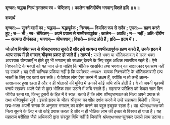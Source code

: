  **शृण्वत: श्रद्धया नित्यं गृणतश्च स्व** **-** **चेष्टितम् ।** **कालेन नातिदीर्घेण भगवान् विशते हृदि ॥ ४॥** 

**शब्दार्थ** 

**शृण्वत:—** **सुनने वालों का** **; श्रद्धया—** **श्रद्धापूर्वक** **; नित्यम्—** **नियमित रूप से सदैव** **; गृणत:—** **ग्रहण करते हुए** **; च—** **भी** **; स्व-** **चेष्टितम्—** **अपने प्रयास से गश्भीरतापूर्वक** **; कालेन—** **अवधि** **; न—** **नहीं** **; अति-दीर्घेण—** **अत्यन्त दीर्घकाल** **; भगवान्—** **श्रीभगवान्** **; विशते—** **प्रकट होते हैं** **; हृदि—** **हृदय में।** **.** 

**जो लोग नियमित रूप से श्रीमद्भागवत सुनते हैं और इसे अत्यन्त गश्भीरतापूर्वक ग्रहण** **करते हैं, उनके हृदय में अल्प समय में ही भगवान् श्रीकृष्ण प्रकट हो जाते हैं।** **तात्पर्य :** सस्ते भक्त या भौतिकतावाद में ग्रस्त भक्त आवश्यक योग्यताएँ न होते हुए भी भगवान् को साक्षात् देखने के लिए बहुत अधिक लालयित रहते हैं। ऐसे निश्नकोटि के भक्तों को यह जान लेना चाहिए कि भौतिक आसक्ति तथा भगवान् का साक्षात्कार एकसाथ नहीं रह सकते। यह ऐसी यान्त्रिक प्रकिया नहीं है कि परमेश्वर *भागवत* -वाचक निश्नकोटि के भौतिकतावादी छद्म भक्तों के लिए यह कार्य कर सकें। ये पेशेवर लोग ऐसा करने में अक्षम हैं, क्योंकि न तो उन्हें आत्म-साक्षात्कार हुआ रहता है और न ही श्रोताओं की मुक्ति में उनकी कोई अभि रुचि होती है। वे तो अपनी गृहस्थी बनाये रखकर अपने पेशे से कुछ भौतिक लाभ उठाने में रुचि रखते हैं। महाराज परीक्षित को केवल सात दिन जीवित रहना था, किन्तु दूसरों के हित में वे स्वत: बताते हैं कि लोग *श्रीमद्भागवत* को नित्य अपने प्रयास से तथा भक्तिपूर्वक सुनें। इससे हृदय के भीतर श्रीकृष्ण का शीघ्र दर्शन करने में उन्हें सहायता मिलेगी। किन्तु छद्म-भक्त अपनी सनक के अनुसार भगवान् का दर्शन करने का बहुत इच्छुक रहता है। वह *श्रीमद्भागवत* को नित्य सुनने के लिए न तो कोई प्रयास करता है और न ही भौतिक लाभ की इच्छा से विरक्त हो पाता है। यह महाराज परीक्षित जैसे अधिकारी द्वारा संस्तुत विधि नहीं है जिन्होंने *श्रीमद्भागवत* सुनकर उससे लाभ उठाया। 